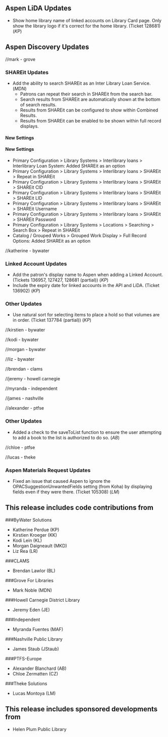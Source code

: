 ## Aspen LiDA Updates
- Show home library name of linked accounts on Library Card page. Only show the library logo if it's correct for the home library. (Ticket 128681) (*KP*)  

## Aspen Discovery Updates
//mark - grove
### SHAREit Updates
- Add the ability to search SHAREit as an Inter Library Loan Service. (*MDN*)
  - Patrons can repeat their search in SHAREit from the search bar. 
  - Search results from SHAREit are automatically shown at the bottom of search results. 
  - Results from SHAREit can be configured to show within Combined Results. 
  - Results from SHAREit can be enabled to be shown within full record displays.

#### New Settings

<div markdown="1" class="settings">

#### New Settings
- Primary Configuration > Library Systems > Interlibrary loans > Interlibrary Loan System: Added SHAREit as an option
- Primary Configuration > Library Systems > Interlibrary loans > SHAREit > Repeat in SHAREit
- Primary Configuration > Library Systems > Interlibrary loans > SHAREit > SHAREit CID
- Primary Configuration > Library Systems > Interlibrary loans > SHAREit > SHAREit LID
- Primary Configuration > Library Systems > Interlibrary loans > SHAREit > SHAREit Username
- Primary Configuration > Library Systems > Interlibrary loans > SHAREit > SHAREit Password
- Primary Configuration > Library Systems > Locations > Searching > Search Box > Repeat in SHAREit
- Catalog / Grouped Works > Grouped Work Display > Full Record Options: Added SHAREit as an option

</div>

//katherine - bywater
### Linked Account Updates
- Add the patron's display name to Aspen when adding a Linked Account. (Tickets 136957, 127427, 128681 (partial)) (*KP*)
- Include the expiry date for linked accounts in the API and LiDA. (Ticket 136902) (*KP*) 

### Other Updates
- Use natural sort for selecting items to place a hold so that volumes are in order. (Ticket 137784 (partial)) (*KP*)

//kirstien - bywater

//kodi - bywater

//morgan - bywater

//liz - bywater

//brendan - clams

//jeremy - howell carnegie

//myranda - independent

//james - nashville

//alexander - ptfse
### Other Updates
- Added a check to the saveToList function to ensure the user attempting to add a book to the list is authorized to do so. (*AB*)

//chloe - ptfse

//lucas - theke
### Aspen Materials Request Updates
- Fixed an issue that caused Aspen to ignore the OPACSuggestionUnwantedFields setting (from Koha) by displaying fields even if they were there. (Ticket 105308) (*LM*)

## This release includes code contributions from
###ByWater Solutions
  - Katherine Perdue (KP)
  - Kirstien Kroeger (KK)
  - Kodi Lein (KL)
  - Morgan Daigneault (MKD)
  - Liz Rea (LR)

###CLAMS
  - Brendan Lawlor (BL)

###Grove For Libraries
  - Mark Noble (MDN)

###Howell Carnegie District Library
  - Jeremy Eden (JE)

###Independent
  - Myranda Fuentes (MAF)

###Nashville Public Library
  - James Staub (JStaub)
  
###PTFS-Europe
  - Alexander Blanchard (AB)
  - Chloe Zermatten (CZ)

###Theke Solutions
  - Lucas Montoya (LM)


## This release includes sponsored developments from
- Helen Plum Public Library
